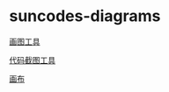 # suncodes-diagrams

[画图工具](https://app.diagrams.net/)

[代码截图工具](https://carbon.now.sh/)

[画布](https://draw.yunser.com/)

